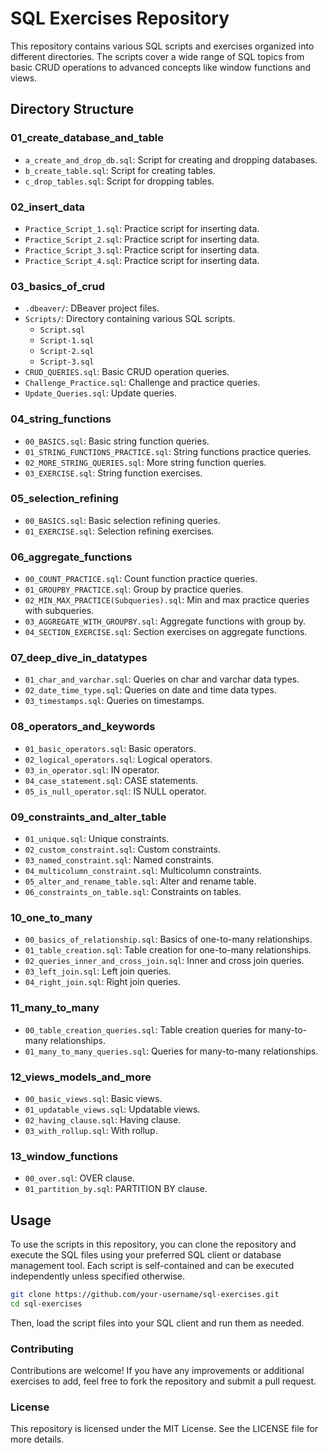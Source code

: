 # SQL Exercises Repository

This repository contains various SQL scripts and exercises organized into different directories. The scripts cover a wide range of SQL topics from basic CRUD operations to advanced concepts like window functions and views.

## Directory Structure

### 01_create_database_and_table
- `a_create_and_drop_db.sql`: Script for creating and dropping databases.
- `b_create_table.sql`: Script for creating tables.
- `c_drop_tables.sql`: Script for dropping tables.

### 02_insert_data
- `Practice_Script_1.sql`: Practice script for inserting data.
- `Practice_Script_2.sql`: Practice script for inserting data.
- `Practice_Script_3.sql`: Practice script for inserting data.
- `Practice_Script_4.sql`: Practice script for inserting data.

### 03_basics_of_crud
- `.dbeaver/`: DBeaver project files.
- `Scripts/`: Directory containing various SQL scripts.
  - `Script.sql`
  - `Script-1.sql`
  - `Script-2.sql`
  - `Script-3.sql`
- `CRUD_QUERIES.sql`: Basic CRUD operation queries.
- `Challenge_Practice.sql`: Challenge and practice queries.
- `Update_Queries.sql`: Update queries.

### 04_string_functions
- `00_BASICS.sql`: Basic string function queries.
- `01_STRING_FUNCTIONS_PRACTICE.sql`: String functions practice queries.
- `02_MORE_STRING_QUERIES.sql`: More string function queries.
- `03_EXERCISE.sql`: String function exercises.

### 05_selection_refining
- `00_BASICS.sql`: Basic selection refining queries.
- `01_EXERCISE.sql`: Selection refining exercises.

### 06_aggregate_functions
- `00_COUNT_PRACTICE.sql`: Count function practice queries.
- `01_GROUPBY_PRACTICE.sql`: Group by practice queries.
- `02_MIN_MAX_PRACTICE(Subqueries).sql`: Min and max practice queries with subqueries.
- `03_AGGREGATE_WITH_GROUPBY.sql`: Aggregate functions with group by.
- `04_SECTION_EXERCISE.sql`: Section exercises on aggregate functions.

### 07_deep_dive_in_datatypes
- `01_char_and_varchar.sql`: Queries on char and varchar data types.
- `02_date_time_type.sql`: Queries on date and time data types.
- `03_timestamps.sql`: Queries on timestamps.

### 08_operators_and_keywords
- `01_basic_operators.sql`: Basic operators.
- `02_logical_operators.sql`: Logical operators.
- `03_in_operator.sql`: IN operator.
- `04_case_statement.sql`: CASE statements.
- `05_is_null_operator.sql`: IS NULL operator.

### 09_constraints_and_alter_table
- `01_unique.sql`: Unique constraints.
- `02_custom_constraint.sql`: Custom constraints.
- `03_named_constraint.sql`: Named constraints.
- `04_multicolumn_constraint.sql`: Multicolumn constraints.
- `05_alter_and_rename_table.sql`: Alter and rename table.
- `06_constraints_on_table.sql`: Constraints on tables.

### 10_one_to_many
- `00_basics_of_relationship.sql`: Basics of one-to-many relationships.
- `01_table_creation.sql`: Table creation for one-to-many relationships.
- `02_queries_inner_and_cross_join.sql`: Inner and cross join queries.
- `03_left_join.sql`: Left join queries.
- `04_right_join.sql`: Right join queries.

### 11_many_to_many
- `00_table_creation_queries.sql`: Table creation queries for many-to-many relationships.
- `01_many_to_many_queries.sql`: Queries for many-to-many relationships.

### 12_views_models_and_more
- `00_basic_views.sql`: Basic views.
- `01_updatable_views.sql`: Updatable views.
- `02_having_clause.sql`: Having clause.
- `03_with_rollup.sql`: With rollup.

### 13_window_functions
- `00_over.sql`: OVER clause.
- `01_partition_by.sql`: PARTITION BY clause.

## Usage

To use the scripts in this repository, you can clone the repository and execute the SQL files using your preferred SQL client or database management tool. Each script is self-contained and can be executed independently unless specified otherwise.

```bash
git clone https://github.com/your-username/sql-exercises.git
cd sql-exercises
```

Then, load the script files into your SQL client and run them as needed.

### Contributing
Contributions are welcome! If you have any improvements or additional exercises to add, feel free to fork the repository and submit a pull request.

### License
This repository is licensed under the MIT License. See the LICENSE file for more details.